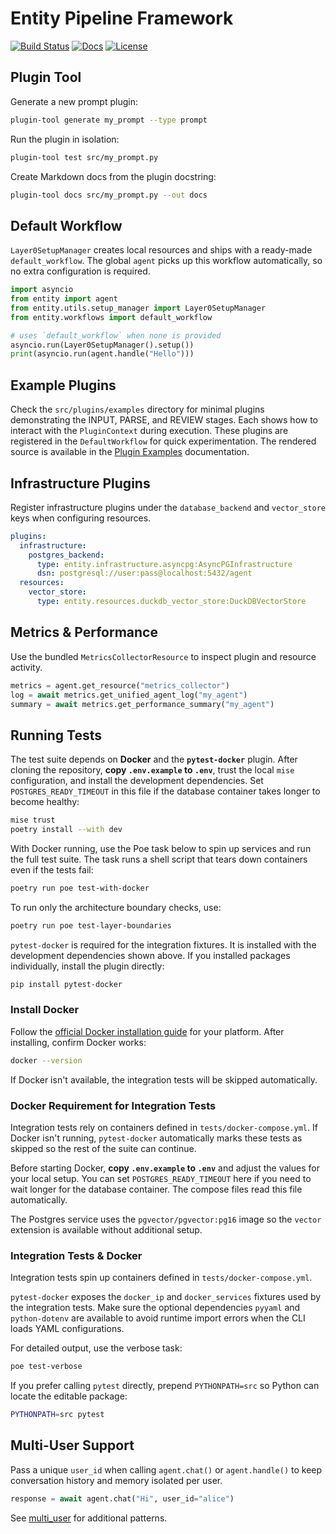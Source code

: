 # Entity Pipeline Framework

[![Build Status](https://github.com/Ladvien/entity/actions/workflows/test.yml/badge.svg)](https://github.com/Ladvien/entity/actions/workflows/test.yml)
[![Docs](https://img.shields.io/badge/docs-latest-brightgreen.svg)](https://entity.readthedocs.io/en/latest/)
[![License](https://img.shields.io/badge/license-MIT-blue.svg)](LICENSE)

## Plugin Tool

Generate a new prompt plugin:

```bash
plugin-tool generate my_prompt --type prompt
```

Run the plugin in isolation:

```bash
plugin-tool test src/my_prompt.py
```

Create Markdown docs from the plugin docstring:

```bash
plugin-tool docs src/my_prompt.py --out docs
```

## Default Workflow

`Layer0SetupManager` creates local resources and ships with a ready-made
`default_workflow`. The global `agent` picks up this workflow automatically,
so no extra configuration is required.

```python
import asyncio
from entity import agent
from entity.utils.setup_manager import Layer0SetupManager
from entity.workflows import default_workflow

# uses `default_workflow` when none is provided
asyncio.run(Layer0SetupManager().setup())
print(asyncio.run(agent.handle("Hello")))
```

## Example Plugins

Check the `src/plugins/examples` directory for minimal plugins demonstrating the
INPUT, PARSE, and REVIEW stages. Each shows how to interact with the
`PluginContext` during execution. These plugins are registered in the
`DefaultWorkflow` for quick experimentation. The rendered source is available in the
[Plugin Examples](https://entity.readthedocs.io/en/latest/plugin_examples.html)
documentation.

## Infrastructure Plugins

Register infrastructure plugins under the `database_backend` and `vector_store`
keys when configuring resources.

```yaml
plugins:
  infrastructure:
    postgres_backend:
      type: entity.infrastructure.asyncpg:AsyncPGInfrastructure
      dsn: postgresql://user:pass@localhost:5432/agent
  resources:
    vector_store:
      type: entity.resources.duckdb_vector_store:DuckDBVectorStore
```

## Metrics & Performance

Use the bundled `MetricsCollectorResource` to inspect plugin and resource activity.

```python
metrics = agent.get_resource("metrics_collector")
log = await metrics.get_unified_agent_log("my_agent")
summary = await metrics.get_performance_summary("my_agent")
```

## Running Tests

The test suite depends on **Docker** and the **`pytest-docker`** plugin.
After cloning the repository, **copy `.env.example` to `.env`**, trust the local
`mise` configuration, and install the development dependencies. Set
`POSTGRES_READY_TIMEOUT` in this file if the database container takes longer to
become healthy:

```bash
mise trust
poetry install --with dev
```

With Docker running, use the Poe task below to spin up services and run the full
test suite. The task runs a shell script that tears down containers even if the
tests fail:

```bash
poetry run poe test-with-docker
```

To run only the architecture boundary checks, use:

```bash
poetry run poe test-layer-boundaries
```

`pytest-docker` is required for the integration fixtures. It is installed with
the development dependencies shown above. If you installed packages
individually, install the plugin directly:

```bash
pip install pytest-docker
```

### Install Docker

Follow the [official Docker installation guide](https://docs.docker.com/get-docker/) for your platform. After installing, confirm Docker works:

```bash
docker --version
```

If Docker isn't available, the integration tests will be skipped automatically.

### Docker Requirement for Integration Tests

Integration tests rely on containers defined in `tests/docker-compose.yml`.
If Docker isn't running, `pytest-docker` automatically marks these tests as
skipped so the rest of the suite can continue.

Before starting Docker, **copy `.env.example` to `.env`** and adjust the values
for your local setup. You can set `POSTGRES_READY_TIMEOUT` here if you need to
wait longer for the database container. The compose files read this file
automatically.

The Postgres service uses the `pgvector/pgvector:pg16` image so the `vector`
extension is available without additional setup.

### Integration Tests & Docker

Integration tests spin up containers defined in `tests/docker-compose.yml`.

`pytest-docker` exposes the `docker_ip` and `docker_services` fixtures used by
the integration tests. Make sure the optional dependencies `pyyaml` and
`python-dotenv` are available to avoid runtime import errors when the CLI loads
YAML configurations.

For detailed output, use the verbose task:

```bash
poe test-verbose
```

If you prefer calling `pytest` directly, prepend `PYTHONPATH=src` so Python can
locate the editable package:

```bash
PYTHONPATH=src pytest
```

## Multi-User Support

Pass a unique `user_id` when calling `agent.chat()` or `agent.handle()` to keep
conversation history and memory isolated per user.

```python
response = await agent.chat("Hi", user_id="alice")
```

See [multi_user](docs/source/multi_user.md) for additional patterns.

